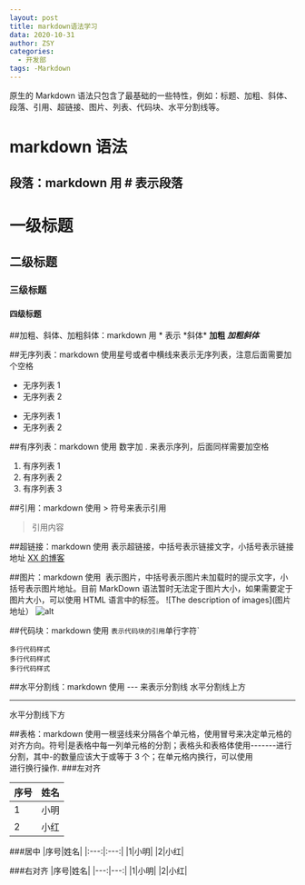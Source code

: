 ```yaml
---
layout: post
title: markdown语法学习
data: 2020-10-31
author: ZSY
categories:
  - 开发部
tags: -Markdown
---
```


原生的 Markdown 语法只包含了最基础的一些特性，例如：标题、加粗、斜体、段落、引用、超链接、图片、列表、代码块、水平分割线等。

# markdown 语法

## 段落：markdown 用 # 表示段落

# 一级标题

## 二级标题

### 三级标题

#### 四级标题

##加粗、斜体、加粗斜体：markdown 用 * 表示
*斜体\*
**加粗**
**_加粗斜体_**

##无序列表：markdown 使用星号或者中横线来表示无序列表，注意后面需要加个空格

- 无序列表 1
- 无序列表 2

* 无序列表 1
* 无序列表 2

##有序列表：markdown 使用 数字加 . 来表示序列，后面同样需要加空格

1.  有序列表 1
2.  有序列表 2
3.  有序列表 3

##引用：markdown 使用 > 符号来表示引用

> 引用内容

##超链接：markdown 使用 []() 表示超链接，中括号表示链接文字，小括号表示链接地址
[XX 的博客](http://www.XX.me)

##图片：markdown 使用 ![]() 表示图片，中括号表示图片未加载时的提示文字，小括号表示图片地址。目前 MarkDown 语法暂时无法定于图片大小，如果需要定于图片大小，可以使用 HTML 语言中的<img>标签。
![The description of images](图片地址）
<img scr="" width="" height="" alt="alt"/>

##代码块：markdown 使用 `表示代码块的引用`单行字符`

```
多行代码样式
多行代码样式
多行代码样式
```

##水平分割线：markdown 使用 --- 来表示分割线
水平分割线上方

---

水平分割线下方

##表格：markdown 使用一根竖线来分隔各个单元格，使用冒号来决定单元格的对齐方向。符号|是表格中每一列单元格的分割；表格头和表格体使用-------进行分割，其中-的数量应该大于或等于 3 个；在单元格内换行，可以使用<br/>进行换行操作. ###左对齐

| 序号 | 姓名 |
| :--- | :--- |
| 1    | 小明 |
| 2    | 小红 |

###居中
|序号|姓名|
|:---:|:---:|
|1|小明|
|2|小红|

###右对齐
|序号|姓名|
|---:|---:|
|1|小明|
|2|小红|
